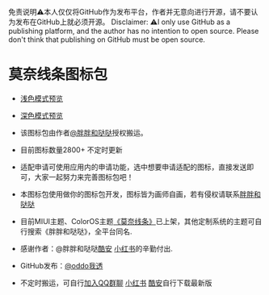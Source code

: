 免责说明⚠️本人仅仅将GitHub作为发布平台，作者并无意向进行开源，请不要认为发布在GitHub上就必须开源。
Disclaimer: ⚠️I only use GitHub as a publishing platform, and the author has no intention to open source. Please don't think that publishing on GitHub must be open source.
# 莫奈线条图标包
- [浅色模式预览](https://github.com/user-attachments/assets/74a998e6-bd1c-411e-8637-665555d88f98)
- [深色模式预览](https://github.com/user-attachments/assets/5af29097-ff17-47e2-9e8b-c57ed7b7a363)

- 该图标包由作者[@胖胖和哒哒](http://qm.qq.com/cgi-bin/qm/qr?_wv=1027&k=wPWWmmFCMz6UvoN-XlazfK-ZrIq-NjsQ&authKey=CSptHTKnPLnyxgud9fZFjt%2BR9qKgc4aYABke1OFr0DgMrcr90qgPb4LhQaeHL%2FdQ&noverify=0&group_code=697097375)授权搬运。

- 目前图标数量2800+ 不定时更新

- 适配申请可使用应用内的申请功能，选中想要申请适配的图标，直接发送即可，大家一起努力来完善图标包吧！

- 本图标包使用做你的图标包开发，图标皆为画师自画，若有侵权请联系[胖胖和哒哒](http://qm.qq.com/cgi-bin/qm/qr?_wv=1027&k=wPWWmmFCMz6UvoN-XlazfK-ZrIq-NjsQ&authKey=CSptHTKnPLnyxgud9fZFjt%2BR9qKgc4aYABke1OFr0DgMrcr90qgPb4LhQaeHL%2FdQ&noverify=0&group_code=697097375)

- 目前MIUI主题、ColorOS主题[《莫奈线条》](https://activity-cdo.heytapimage.com/cdo-activity/static/themeDetailShare/dist/themedetail/index.html?masterId=6526425&region=CN&type=0)已上架，其他定制系统的主题可自行搜索《胖胖和哒哒》，全平台同名.

- 感谢作者：@胖胖和哒哒[酷安](http://www.coolapk.com/u/1066529) [小红书](https://www.xiaohongshu.com/user/profile/5fb34ba40000000001002046)的辛勤付出.

- GitHub发布：[@oddo我透](http://www.coolapk.com/u/30133340)

- 不定时搬运，可自行[加入QQ群聊](http://qm.qq.com/cgi-bin/qm/qr?_wv=1027&k=wPWWmmFCMz6UvoN-XlazfK-ZrIq-NjsQ&authKey=CSptHTKnPLnyxgud9fZFjt%2BR9qKgc4aYABke1OFr0DgMrcr90qgPb4LhQaeHL%2FdQ&noverify=0&group_code=697097375) [小红书](https://www.xiaohongshu.com/user/profile/5fb34ba40000000001002046) [酷安](http://www.coolapk.com/u/1066529)自行下载最新版
